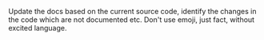 Update the docs based on the current source code, identify the changes in the code which are not documented etc. Don't use emoji, just fact, without excited language.
